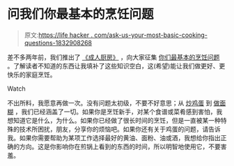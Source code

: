 # 问我们你最基本的烹饪问题

> 原文:[https://life hacker . com/ask-us-your-most-basic-cooking-questions-1832908268](https://lifehacker.com/ask-us-your-most-basic-cooking-questions-1832908268)

差不多两年前，我们推出了 [《成人厨房》](https://lifehacker.com/c/the-grown-up-kitchen) ，向大家征集 [你们最基本的烹饪问题](https://skillet.lifehacker.com/the-grown-up-kitchen-what-basic-kitchen-skills-would-y-1794539838#_ga=2.41977381.182320907.1551038447-1157707288.1539189461) 。了解读者不知道的东西让我填补了这些知识空白，这(希望)能让我们做更好、更快乐的家庭烹饪。

Watch

不出所料，我愿意再做一次。没有问题太初级，不要不好意思；从 [炒鸡蛋](https://skillet.lifehacker.com/how-to-make-perfect-scrambled-eggs-no-matter-how-you-l-1819089160#_ga=2.263383180.182320907.1551038447-1157707288.1539189461) 到 [做面糊](https://skillet.lifehacker.com/the-grown-up-kitchen-how-to-make-a-damn-roux-1795071921) ，我们已经涵盖了一切。如果你是烹饪新手，对某个食谱或菜肴感到害怕，我想知道它是什么，为什么。如果你已经做了很长时间的烹饪，但是一直被某一种特殊的技术所困扰，朋友，分享你的烦恼吧。如果你还有关于鸡蛋的问题，请告诉我。如果你需要帮助为某项工作选择最好的黄油、面粉、油或酒，我想给你指出正确的方向。这是你影响你在煎锅上看到的东西的时间，所以明智地使用它，不要害羞。